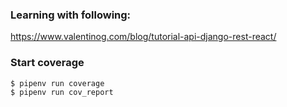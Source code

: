 

### Learning with following:
https://www.valentinog.com/blog/tutorial-api-django-rest-react/

### Start coverage
```
$ pipenv run coverage
$ pipenv run cov_report
```